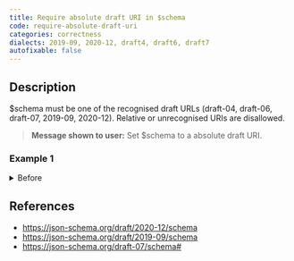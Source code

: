 ```yaml
---
title: Require absolute draft URI in $schema
code: require-absolute-draft-uri
categories: correctness
dialects: 2019-09, 2020-12, draft4, draft6, draft7
autofixable: false
---
```


## Description
$schema must be one of the recognised draft URLs (draft-04, draft-06, draft-07, 2019-09, 2020-12). Relative or unrecognised URIs are disallowed.

> **Message shown to user:**
> Set $schema to a absolute draft URI.

### Example 1
<details><summary>Before</summary>

```json
{
  "$schema": "./schema",
  "type": "string"
}
```
</details>

## References
* <https://json-schema.org/draft/2020-12/schema>
* <https://json-schema.org/draft/2019-09/schema>
* <https://json-schema.org/draft-07/schema#>
